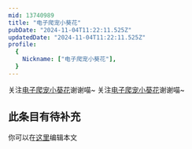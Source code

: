 ```yaml
---
mid: 13740989
title: "电子爬宠小葵花"
pubDate: "2024-11-04T11:22:11.525Z"
updatedDate: "2024-11-04T11:22:11.525Z"
profile:
  {
    Nickname: ["电子爬宠小葵花"],
  }
---
```


关注[电子爬宠小葵花](https://space.bilibili.com/13740989)谢谢喵~ 关注[电子爬宠小葵花](https://space.bilibili.com/13740989)谢谢喵~

## 此条目有待补充
你可以在[这里](https://github.com/Yuhanawa/VTuber.ICU-Content/edit/master/v/电子爬宠小葵花/index.md)编辑本文
